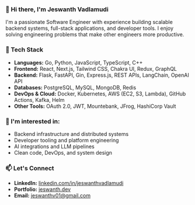 ### 👋 Hi there, I'm Jeswanth Vadlamudi

I'm a passionate Software Engineer with experience building scalable backend systems, full-stack applications, and developer tools. I enjoy solving engineering problems that make other engineers more productive.

### 🔧 Tech Stack
- **Languages:** Go, Python, JavaScript, TypeScript, C++
- **Frontend:** React, Next.js, Tailwind CSS, Chakra UI, Redux, GraphQL
- **Backend:** Flask, FastAPI, Gin, Express.js, REST APIs, LangChain, OpenAI API
- **Databases:** PostgreSQL, MySQL, MongoDB, Redis
- **DevOps & Cloud:** Docker, Kubernetes, AWS (EC2, S3, Lambda), GitHub Actions, Kafka, Helm
- **Other Tools:** OAuth 2.0, JWT, Mountebank, JFrog, HashiCorp Vault

### 🧠 I'm interested in:
- Backend infrastructure and distributed systems
- Developer tooling and platform engineering
- AI integrations and LLM pipelines
- Clean code, DevOps, and system design

### 📫 Let's Connect
- **LinkedIn:** [linkedin.com/in/jeswanthvadlamudi](https://www.linkedin.com/in/jeswanthv)
- **Portfolio:** [jeswanth.dev](https://jeswanthv.vercel.app)
- **Email:** jeswanthv01@gmail.com
